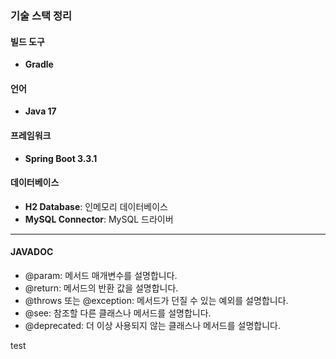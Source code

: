 ### 기술 스택 정리

#### 빌드 도구
- **Gradle**

#### 언어
- **Java 17**

#### 프레임워크
- **Spring Boot 3.3.1**

#### 데이터베이스
- **H2 Database**: 인메모리 데이터베이스
- **MySQL Connector**: MySQL 드라이버

---

#### JAVADOC 
- @param: 메서드 매개변수를 설명합니다.<br>
- @return: 메서드의 반환 값을 설명합니다.<br>
- @throws 또는 @exception: 메서드가 던질 수 있는 예외를 설명합니다.<br>
- @see: 참조할 다른 클래스나 메서드를 설명합니다.<br>
- @deprecated: 더 이상 사용되지 않는 클래스나 메서드를 설명합니다.

test